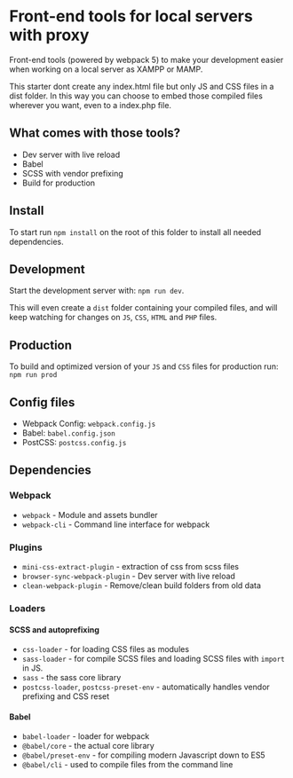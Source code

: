 # Front-end tools for local servers with proxy

Front-end tools (powered by webpack 5) to make your development easier when working on a local server as XAMPP or MAMP.

This starter dont create any index.html file but only JS and CSS files in a dist folder. In this way you can choose to embed those compiled files wherever you want, even to a index.php file.

## What comes with those tools?

- Dev server with live reload
- Babel
- SCSS with vendor prefixing
- Build for production

## Install

To start run `npm install` on the root of this folder to install all needed dependencies.

## Development

Start the development server with: `npm run dev`.

This will even create a `dist` folder containing your compiled files, and will keep watching for changes on `JS`, `CSS`, `HTML` and `PHP` files.

## Production

To build and optimized version of your `JS` and `CSS` files for production run: `npm run prod`

## Config files

- Webpack Config: `webpack.config.js`
- Babel: `babel.config.json`
- PostCSS: `postcss.config.js`

## Dependencies

### Webpack

- `webpack` - Module and assets bundler
- `webpack-cli` - Command line interface for webpack

### Plugins

- `mini-css-extract-plugin` - extraction of css from scss files
- `browser-sync-webpack-plugin` - Dev server with live reload
- `clean-webpack-plugin` - Remove/clean build folders from old data

### Loaders

#### SCSS and autoprefixing

- `css-loader` - for loading CSS files as modules
- `sass-loader` - for compile SCSS files and loading SCSS files with `import` in JS.
- `sass` - the sass core library
- `postcss-loader`, `postcss-preset-env` - automatically handles vendor prefixing and CSS reset

#### Babel

- `babel-loader` - loader for webpack
- `@babel/core` - the actual core library
- `@babel/preset-env` - for compiling modern Javascript down to ES5
- `@babel/cli` - used to compile files from the command line
